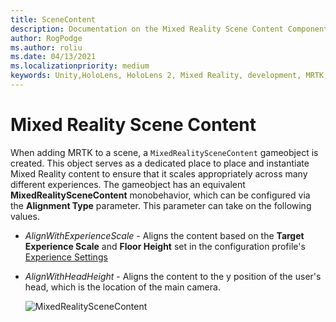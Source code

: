 ```yaml
---
title: SceneContent
description: Documentation on the Mixed Reality Scene Content Component
author: RogPodge
ms.author: roliu
ms.date: 04/13/2021
ms.localizationpriority: medium
keywords: Unity,HoloLens, HoloLens 2, Mixed Reality, development, MRTK,
---
```


# Mixed Reality Scene Content

When adding MRTK to a scene, a `MixedRealitySceneContent` gameobject is created. This object serves as a dedicated place to place and instantiate Mixed Reality content to ensure that it scales
appropriately across many different experiences. The gameobject has an equivalent **MixedRealitySceneContent** monobehavior, which can be configured via the **Alignment Type** parameter. This 
parameter can take on the following values.

* *AlignWithExperienceScale* - Aligns the content based on the **Target Experience Scale** and **Floor Height** set in the configuration profile's [Experience Settings](../experience-settings.md)
* *AlignWithHeadHeight* - Aligns the content to the y position of the user's head, which is the location of the main camera.


  ![MixedRealitySceneContent](../../images/experience-settings/MixedRealitySceneContent.png)